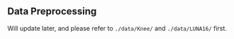 ## Data Preprocessing

Will update later, and please refer to `./data/Knee/` and `./data/LUNA16/` first.
